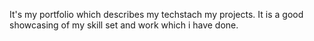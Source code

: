 It's my portfolio which describes my techstach my projects. It is a good showcasing of my skill set and work which i have done.
